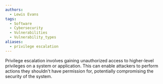 ```yaml
---
authors:
  - Lewis Evans
tags:
  - Software
  - Cybersecurity
  - Vulnerabilities
  - Vulnerability_types
aliases:
  - privilege escalation
---
```

Privilege escalation involves gaining unauthorized access to higher-level privileges on a system or application. This can enable attackers to perform actions they shouldn't have permission for, potentially compromising the security of the system.